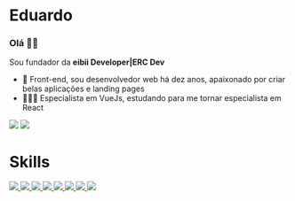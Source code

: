 # Eduardo

### Olá 👋🏼

Sou fundador da **eibii Developer|ERC Dev**

- 🌱 Front-end, sou desenvolvedor web há dez anos, apaixonado por criar belas aplicações e landing pages
- 👨🏻‍💻 Especialista em VueJs, estudando para me tornar especialista em React

<div> 
  <a href = "https://ercdev.com.br" target="_blank"><img src="https://img.shields.io/badge/website-42D392?style=for-the-badge&logo=website&logoColor=black"></a>
  <a href="https://www.linkedin.com/in/eduardo-rodrigues-da-cunha-b883a867/" target="_blank"><img src="https://img.shields.io/badge/-LinkedIn-%230077B5?style=for-the-badge&logo=linkedin&logoColor=white"></a> 
</div>

# Skills
<div>
  <a href = "#">
    <img src="https://img.shields.io/badge/HTML5-E34F26?style=for-the-badge&logo=html5&logoColor=white">
  </a>
  <a href = "#">
    <img src="https://img.shields.io/badge/CSS3-1572B6?style=for-the-badge&logo=css3&logoColor=white">
  </a>
  <a href = "#">
    <img src="https://img.shields.io/badge/Sass-CC6699?style=for-the-badge&logo=sass&logoColor=white">
  </a>
  <a href = "#">
    <img src="https://img.shields.io/badge/JavaScript-F7DF1E?style=for-the-badge&logo=javascript&logoColor=black">
  </a>
  <a href = "#">
    <img src="https://img.shields.io/badge/TypeScript-007ACC?style=for-the-badge&logo=typescript&logoColor=white">
  </a>
  <a href = "#">
    <img src="https://img.shields.io/badge/Vue.js-35495E?style=for-the-badge&logo=vue.js&logoColor=4FC08D">
  </a>
  <a href = "#">
    <img src="https://img.shields.io/badge/React-20232A?style=for-the-badge&logo=react&logoColor=61DAFB">
  </a>
  <a href = "#">
    <img src="https://img.shields.io/badge/Tailwind_CSS-38B2AC?style=for-the-badge&logo=tailwind-css&logoColor=white"> 
  </a>
</div>
